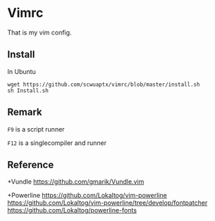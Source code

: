 Vimrc
=====
That is my vim config.

Install
-------
In Ubuntu

	wget https://github.com/scwuaptx/vimrc/blob/master/install.sh
	sh Install.sh

Remark
------
`F9` is a script runner

`F12` is a singlecompiler and runner

Reference
---------

+Vundle
https://github.com/gmarik/Vundle.vim

+Powerline
https://github.com/Lokaltog/vim-powerline
https://github.com/Lokaltog/vim-powerline/tree/develop/fontpatcher
https://github.com/Lokaltog/powerline-fonts
